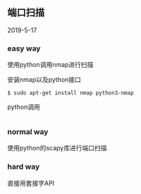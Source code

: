 ## 端口扫描

2019-5-17

### easy way

使用python调用nmap进行扫描

安装nmap以及python接口

```
$ sudo apt-get install nmap python3-nmap
```

python调用

```

```



### normal way

使用python的scapy库进行端口扫描



### hard way

 直接用套接字API